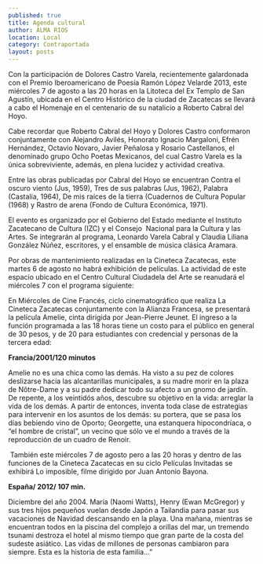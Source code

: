 ```yaml
---
published: true
title: Agenda cultural
author: ALMA RIOS
location: Local
category: Contraportada
layout: posts
---
```




Con la participación de Dolores Castro Varela, recientemente galardonada con el Premio Iberoamericano de Poesía Ramón López Velarde 2013, este miércoles 7 de agosto a las 20 horas en la Litoteca del Ex Templo de San Agustín, ubicada en el Centro Histórico de la ciudad de Zacatecas se llevará a cabo el Homenaje en el centenario de su natalicio a Roberto Cabral del Hoyo.

Cabe recordar que Roberto Cabral del Hoyo y Dolores Castro conformaron conjuntamente con Alejandro Avilés, Honorato Ignacio Margaloni, Efrén Hernández, Octavio Novaro, Javier Peñalosa y Rosario Castellanos, el denominado grupo Ocho Poetas Mexicanos, del cual Castro Varela es la única sobreviviente, además, en plena lucidez y actividad creativa.

Entre las obras publicadas por Cabral del Hoyo se encuentran Contra el oscuro viento (Jus, 1959), Tres de sus palabras (Jus, 1962), Palabra (Castalia, 1964), De mis raíces de la tierra (Cuadernos de Cultura Popular (1968) y Rastro de arena (Fondo de Cultura Económica, 1971).

El evento es organizado por el Gobierno del Estado mediante el Instituto Zacatecano de Cultura (IZC) y el Consejo  Nacional para la Cultura y las Artes. Se integrarán al programa, Leonardo Varela Cabral y Claudia Liliana González Núñez, escritores, y el ensamble de música clásica Aramara.

Por obras de mantenimiento realizadas en la Cineteca Zacatecas, este martes 6 de agosto no habrá exhibición de películas. La actividad de este espacio ubicado en el Centro Cultural Ciudadela del Arte se reanudará el miércoles 7 con el programa siguiente:

En Miércoles de Cine Francés, ciclo cinematográfico que realiza La Cineteca Zacatecas conjuntamente con la Alianza Francesa, se presentará la película Amelie, cinta dirigida por Jean-Pierre Jeunet. El ingreso a la función programada a las 18 horas tiene un costo para el público en general de 30 pesos, y de 20 para estudiantes con credencial y personas de la tercera edad:

**Francia/2001/120 minutos**

Amelie no es una chica como las demás. Ha visto a su pez de colores deslizarse hacia las alcantarillas municipales, a su madre morir en la plaza de Nôtre-Dame y a su padre dedicar todo su afecto a un gnomo de jardín. De repente, a los veintidós años, descubre su objetivo en la vida: arreglar la vida de los demás. A partir de entonces, inventa toda clase de estrategias para intervenir en los asuntos de los demás: su portera, que se pasa los días bebiendo vino de Oporto; Georgette, una estanquera hipocondríaca, o “el hombre de cristal”, un vecino que sólo ve el mundo a través de la reproducción de un cuadro de Renoir. 

 También este miércoles 7 de agosto pero a las 20 horas y dentro de las funciones de la Cineteca Zacatecas en su ciclo Películas Invitadas se exhibirá Lo imposible, filme dirigido por Juan Antonio Bayona.

**España/ 2012/ 107 min.**

Diciembre del año 2004. María (Naomi Watts), Henry (Ewan McGregor) y sus tres hijos pequeños vuelan desde Japón a Tailandia para pasar sus vacaciones de Navidad descansando en la playa. Una mañana, mientras se encuentran todos en la piscina del complejo a orillas del mar, un tremendo tsunami destroza el hotel al mismo tiempo que gran parte de la costa del sudeste asiático. Las vidas de millones de personas cambiaron para siempre. Esta es la historia de esta familia...”
